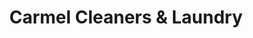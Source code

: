 ---
title: "Carmel Cleaners & Laundry"
url: /scottsdale/carmel-cleaners-und-laundry/
shop: Wäscherei
---